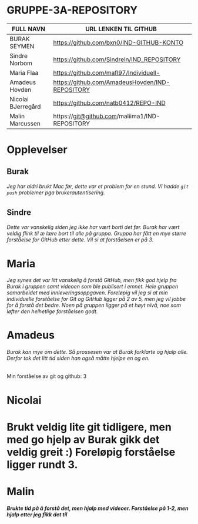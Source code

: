 # GRUPPE-3A-REPOSITORY

| FULL NAVN  | URL LENKEN TIL GITHUB |
| ------------- | ------------- |
| BURAK SEYMEN  | https://github.com/bxn0/IND-GITHUB-KONTO  |
| Sindre Norbom  | https://github.com/Sindreln/IND_REPOSITORY | 
| Maria Flaa  | https://github.com/mafl97/Individuell- |
| Amadeus Hovden | https://github.com/AmadeusHovden/IND-REPOSITORY |
| Nicolai BJerregård | https://github.com/natb0412/REPO-IND | 
| Malin Marcussen | https://git@github.com/maliima1/IND-REPOSITORY | 

# Opplevelser
## Burak
###### Jeg har aldri brukt Mac før, dette var et problem for en stund.  Vi hadde ``` git push ``` problemer pga brukerautentisering.
## Sindre
###### Dette var vanskelig siden jeg ikke har vært borti det før. Burak har vært veldig flink til æ lære bort til alle på gruppa. Gruppa har fått en mye større forståelse for GitHub etter dette. Vil si at forståelsen er på 3.  
# Maria 
###### Jeg synes det var litt vanskelig å forstå GitHub, men fikk god hjelp fra Burak i gruppen samt videoen som ble publisert i emnet. Hele gruppen samarbeidet med innleveringsoppgaven. Foreløpig vil jeg si at min individuelle forståelse for Git og GitHub ligger på 2 av 5, men jeg vil jobbe for å forstå det bedre. Noen på gruppen ligger på et høyt nivå, noe som løfter den helhetlige forståelsen godt. 
# Amadeus
###### Burak kan mye om dette. Så prossesen var at Burak forklarte og hjalp alle. Derfor tok det litt tid siden han også måtte hjelpe en og en.  
Min forståelse av git og github: 3
# Nicolai
# Brukt veldig lite git tidligere, men med go hjelp av Burak gikk det veldig greit :) Foreløpig forståelse ligger rundt 3.
# Malin
##### Brukte tid på å forstå det, men hjalp med videoer. Forståelse på 1-2, men hjalp etter jeg fikk det til
